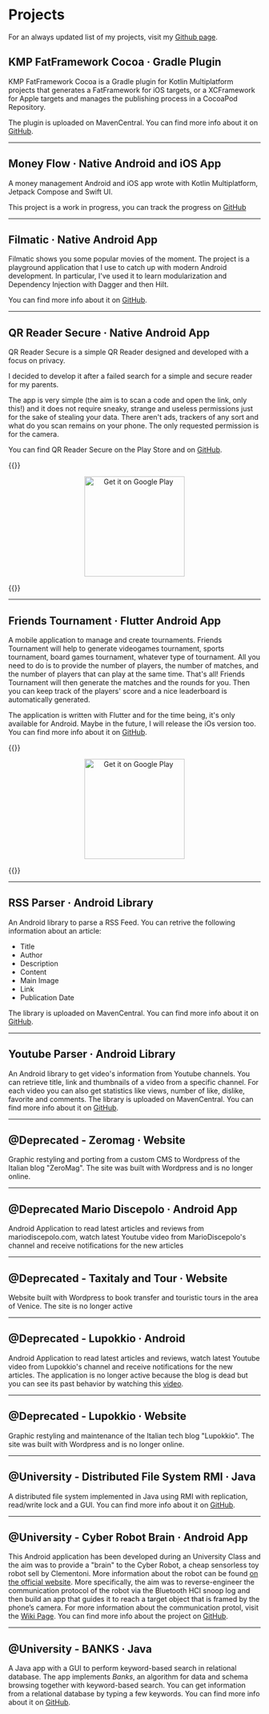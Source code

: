 # Projects


For an always updated list of my projects, visit my [Github page](https://github.com/prof18).

## KMP FatFramework Cocoa · Gradle Plugin 

KMP FatFramework Cocoa is a Gradle plugin for Kotlin Multiplatform projects that generates a FatFramework for iOS targets, or a XCFramework for Apple targets and manages the publishing process in a CocoaPod Repository.

The plugin is uploaded on MavenCentral. You can find more info about it on [GitHub](https://github.com/prof18/kmp-fatframework-cocoa).

---

## Money Flow · Native Android and iOS App 

A money management Android and iOS app wrote with Kotlin Multiplatform, Jetpack Compose and Swift UI.

This project is a work in progress, you can track the progress on [GitHub](https://github.com/prof18/MoneyFlow)

---

## Filmatic · Native Android App 

Filmatic shows you some popular movies of the moment. The project is a playground application that I use to catch up with modern Android development. In particular, I've used it to learn modularization and Dependency Injection with Dagger and then Hilt.

You can find more info about it on [GitHub](https://github.com/prof18/Filmatic).

---

## QR Reader Secure · Native Android App 

QR Reader Secure is a simple QR Reader designed and developed with a focus on privacy.

I decided to develop it after a failed search for a simple and secure reader for my parents.

The app is very simple (the aim is to scan a code and open the link, only this!) and it does not require sneaky, strange and useless permissions just for the sake of stealing your data. There aren't ads, trackers of any sort and what do you scan remains on your phone. The only requested permission is for the camera.

You can find QR Reader Secure on the Play Store and on [GitHub](https://github.com/prof18/Secure-QR-Reader).

{{<rawhtml>}}

<div align="center"><a href="https://play.google.com/store/apps/details?id=com.prof18.secureqrreader"><img alt="Get it on Google Play" src="https://play.google.com/intl/en_us/badges/images/generic/en_badge_web_generic.png" width="200px"/></a></div>

{{</rawhtml>}}

---

## Friends Tournament · Flutter Android App 

A mobile application to manage and create tournaments. Friends Tournament will help to generate videogames tournament, sports tournament, board games tournament, whatever type of tournament. All you need to do is to provide the number of players, the number of matches, and the number of players that can play at the same time. That's all! Friends Tournament will then generate the matches and the rounds for you. Then you can keep track of the players' score and a nice leaderboard is automatically generated. 

The application is written with Flutter and for the time being, it's only available for Android. Maybe in the future, I will release the iOs version too. You can find more info about it on [GitHub](https://github.com/prof18/Friends-Tournament).


{{<rawhtml>}}

<div align="center"><a href="https://play.google.com/store/apps/details?id=com.prof.friends_tournament"><img alt="Get it on Google Play" src="https://play.google.com/intl/en_us/badges/images/generic/en_badge_web_generic.png" width="200px"/></a></div>

{{</rawhtml>}}

---

## RSS Parser · Android Library
 
An Android library to parse a RSS Feed. You can retrive the following information about an article:

* Title
* Author
* Description
* Content
* Main Image
* Link
* Publication Date

The library is uploaded on MavenCentral. You can find more info about it on [GitHub](https://github.com/prof18/RSS-Parser).

---

## Youtube Parser · Android Library 

An Android library to get video's information from Youtube channels. You can retrieve title, link and thumbnails of a video from a specific channel. For each video you can also get statistics like views, number of like, dislike, favorite and comments. The library is uploaded on MavenCentral. You can find more info about it on [GitHub](https://github.com/prof18/YoutubeParser).

---

## @Deprecated - Zeromag · Website 

Graphic restyling and porting from a custom CMS to Wordpress of the Italian blog "ZeroMag". The site was built with Wordpress and is no longer online.

---

## @Deprecated Mario Discepolo · Android App  

Android Application to read latest articles and reviews from mariodiscepolo.com, watch latest Youtube video from MarioDiscepolo's channel and receive notifications for the new articles

---

## @Deprecated - Taxitaly and Tour · Website 

Website built with Wordpress to book transfer and touristic tours in the area of Venice. The site is no longer active

---

## @Deprecated - Lupokkio · Android 

Android Application to read latest articles and reviews, watch latest Youtube video from Lupokkio's channel and receive notifications for the new articles. The application is no longer active because the blog is dead but you can see its past behavior by watching this [video](https://www.youtube.com/watch?v=QK-KcC0DYds).

---

## @Deprecated - Lupokkio · Website 

Graphic restyling and maintenance of the Italian tech blog "Lupokkio". The site was built with Wordpress and is no longer online.

---

## @University - Distributed File System RMI · Java 

A distributed file system implemented in Java using RMI with replication, read/write lock and a GUI. You can find more info about it on [GitHub](https://github.com/prof18/DistributedFIleSystemRMI).
 

---

## @University - Cyber Robot Brain · Android App 

This Android application has been developed during an University Class and the aim was to provide a "brain" to the Cyber Robot, a cheap sensorless toy robot sell by Clementoni. More information about the robot can be found [on the official website](https://www.amazon.it/Scienza-e-Gioco-13941-Clementoni/dp/B010VB0IQS). More specifically, the aim was to reverse-engineer the communication protocol of the robot via the Bluetooth HCI snoop log and then build an app that guides it to reach a target object that is framed by the phone’s camera. For more information about the communication protol, visit the [Wiki Page](https://github.com/prof18/CyberRobotBrain/wiki/How-to-move-Cyber-Robot). You can find more info about the project on [GitHub](https://github.com/prof18/CyberRobotBrain).
 

---

## @University - BANKS · Java 

A Java app with a GUI to perform keyword-based search in relational database. The app implements *Banks*, an algorithm for data and schema browsing together with keyword-based search. You can get information from a relational database by typing a few keywords. You can find more info about it on [GitHub](https://github.com/prof18/banks).
